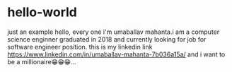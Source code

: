 # hello-world
just an example
hello, every one i'm umaballav mahanta.i am a computer science enginner graduated in 2018 and currently looking for job for software engineer position.
this is my linkedin link https://www.linkedin.com/in/umaballav-mahanta-7b036a15a/ and i want to be a millionaire😁😁😁...
